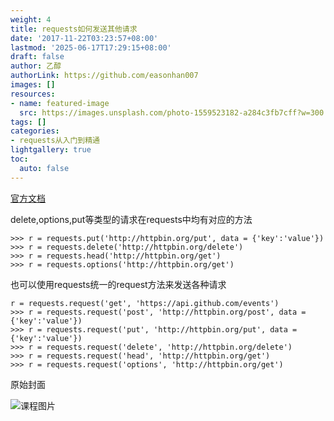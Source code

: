 ```yaml
---
weight: 4
title: requests如何发送其他请求
date: '2017-11-22T03:23:57+08:00'
lastmod: '2025-06-17T17:29:15+08:00'
draft: false
author: 乙醇
authorLink: https://github.com/easonhan007
images: []
resources:
- name: featured-image
  src: https://images.unsplash.com/photo-1559523182-a284c3fb7cff?w=300
tags: []
categories:
- requests从入门到精通
lightgallery: true
toc:
  auto: false
---
```




[官方文档](http://docs.python-requests.org/en/master/user/quickstart/#make-a-request)

delete,options,put等类型的请求在requests中均有对应的方法

```
>>> r = requests.put('http://httpbin.org/put', data = {'key':'value'})
>>> r = requests.delete('http://httpbin.org/delete')
>>> r = requests.head('http://httpbin.org/get')
>>> r = requests.options('http://httpbin.org/get')
```

也可以使用requests统一的request方法来发送各种请求

```
r = requests.request('get', 'https://api.github.com/events')
>>> r = requests.request('post', 'http://httpbin.org/post', data = {'key':'value'})
>>> r = requests.request('put', 'http://httpbin.org/put', data = {'key':'value'})
>>> r = requests.request('delete', 'http://httpbin.org/delete')
>>> r = requests.request('head', 'http://httpbin.org/get')
>>> r = requests.request('options', 'http://httpbin.org/get')
```




原始封面

![课程图片](https://images.unsplash.com/photo-1559523182-a284c3fb7cff?w=300)

